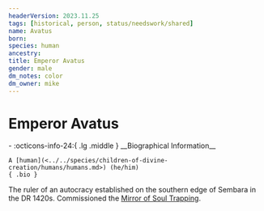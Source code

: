 ```yaml
---
headerVersion: 2023.11.25
tags: [historical, person, status/needswork/shared]
name: Avatus
born:
species: human
ancestry:
title: Emperor Avatus
gender: male
dm_notes: color
dm_owner: mike
---
```

# Emperor Avatus
<div class="grid cards ext-narrow-margin ext-one-column" markdown>
- :octicons-info-24:{ .lg .middle } __Biographical Information__

    A [human](<../../species/children-of-divine-creation/humans/humans.md>) (he/him)  
    { .bio }

</div>


The ruler of an autocracy established on the southern edge of Sembara in the DR 1420s. Commissioned the [Mirror of Soul Trapping](<../../campaigns/dunmari-frontier/treasure/notable-items/mirror-of-soul-trapping.md>). 


